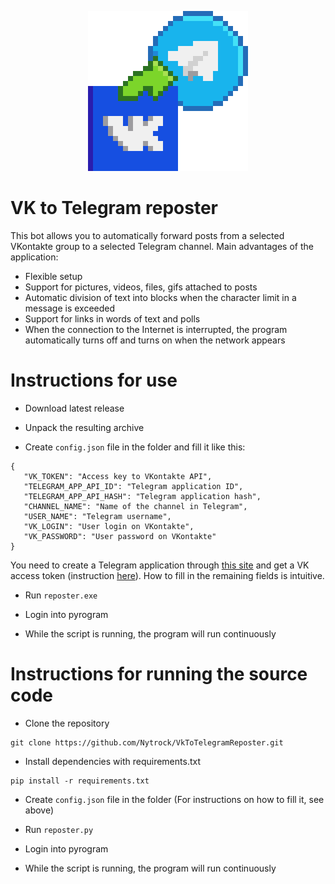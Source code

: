 <p align="center"><img src="Logo.png" alt="Logo" width="256"></p>

# VK to Telegram reposter
This bot allows you to automatically forward posts from a selected VKontakte group to a selected Telegram channel. Main advantages of the application:
- Flexible setup
- Support for pictures, videos, files, gifs attached to posts
- Automatic division of text into blocks when the character limit in a message is exceeded
- Support for links in words of text and polls
- When the connection to the Internet is interrupted, the program automatically turns off and turns on when the network appears

# Instructions for use
- Download latest release
- Unpack the resulting archive

- Create `config.json` file in the folder and fill it like this:
```shell
{
   "VK_TOKEN": "Access key to VKontakte API",
   "TELEGRAM_APP_API_ID": "Telegram application ID",
   "TELEGRAM_APP_API_HASH": "Telegram application hash",
   "CHANNEL_NAME": "Name of the channel in Telegram",
   "USER_NAME": "Telegram username",
   "VK_LOGIN": "User login on VKontakte",
   "VK_PASSWORD": "User password on VKontakte"
}
```
You need to create a Telegram application through [this site](https://my.telegram.org) and get a VK access token (instruction [here](https://dev.vk.com/ru/api/access-token/getting-started)). 
How to fill in the remaining fields is intuitive.

- Run `reposter.exe`

- Login into pyrogram

- While the script is running, the program will run continuously

# Instructions for running the source code

- Clone the repository

```shell
git clone https://github.com/Nytrock/VkToTelegramReposter.git
```

- Install dependencies with requirements.txt
```shell
pip install -r requirements.txt
```

- Create `config.json` file in the folder (For instructions on how to fill it, see above)

- Run `reposter.py`

- Login into pyrogram

- While the script is running, the program will run continuously
